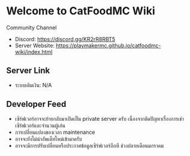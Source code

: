 # Welcome to CatFoodMC Wiki
Community Channel
- Discord: https://discord.gg/KR2rR8RBT5
- Server Website: https://playmakermc.github.io/catfoodmc-wiki/index.html

## Server Link
- ระบบเติมเงิน: N/A

## Developer Feed
- เซิร์ฟเวอร์อาจจะย้ายกลับมาเปิดเป็น private server ครับ เนื่องจากติดปัญหาเรื่องการเช่าเซิร์ฟเวอร์และจำนวนผู้เล่น
- การเปลี่ยนแปลงของเวลา maintenance
- อาจจะยังไม่นำอัพเด็ทใหม่เข้ามาครับ
- อาจจะมีการปรับเปลี่ยนหรือประกาศข้อมูลเซิร์ฟเวอร์อีกที ช่วงปลายเดือนมกราคม
